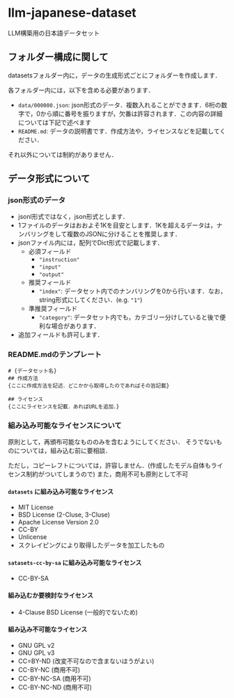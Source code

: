 # llm-japanese-dataset
LLM構築用の日本語データセット

## フォルダー構成に関して
datasetsフォルダー内に，データの生成形式ごとにフォルダーを作成します．

各フォルダー内には，以下を含める必要があります．

 - `data/000000.json`: json形式のデータ．複数入れることができます．6桁の数字で，0から順に番号を振りますが，欠番は許容されます．この内容の詳細については下記で述べます
 - `README.md`: データの説明書です．作成方法や，ライセンスなどを記載してください．

それ以外については制約がありません．
## データ形式について
### json形式のデータ
 - jsonl形式ではなく，json形式とします．
 - 1ファイルのデータはおおよそ1Kを目安とします．1Kを超えるデータは，ナンバリングをして複数のJSONに分けることを推奨します．
 - jsonファイル内には，配列でDict形式で記載します．
   - 必須フィールド
     - `"instruction"`
     - `"input"`
     - `"output"`
   - 推奨フィールド
     - `"index"`: データセット内でのナンバリングを0から行います．なお，string形式にしてください．(e.g. `"1"`)
   - 準推奨フィールド
     - `"category"`: データセット内でも，カテゴリー分けしていると後で便利な場合があります．
  - 追加フィールドも許可します．

### README.mdのテンプレート
```
# {データセット名}
## 作成方法
{ここに作成方法を記述．どこかから取得したのであればその旨記載}

## ライセンス
{ここにライセンスを記載．あればURLを追加．}
```

### 組み込み可能なライセンスについて
原則として，再頒布可能なもののみを含むようにしてください．
そうでないものについては，組み込む前に要相談．

ただし，コピーレフトについては，許容しません．(作成したモデル自体もライセンス制約がついてしまうので)
また，商用不可も原則として不可

#### `datasets` に組み込み可能なライセンス
 - MIT License
 - BSD License (2-Cluse, 3-Cluse)
 - Apache License Version 2.0
 - CC-BY
 - Unlicense
 - スクレイピングにより取得したデータを加工したもの

#### `satasets-cc-by-sa` に組み込み可能なライセンス
 - CC-BY-SA
#### 組み込むか要検討なライセンス
 - 4-Clause BSD License (一般的でないため)
 
#### 組み込み不可能なライセンス
 - GNU GPL v2
 - GNU GPL v3
 - CC=BY-ND (改変不可なので含まないほうがよい)
 - CC-BY-NC (商用不可)
 - CC-BY-NC-SA (商用不可)
 - CC-BY-NC-ND (商用不可)
